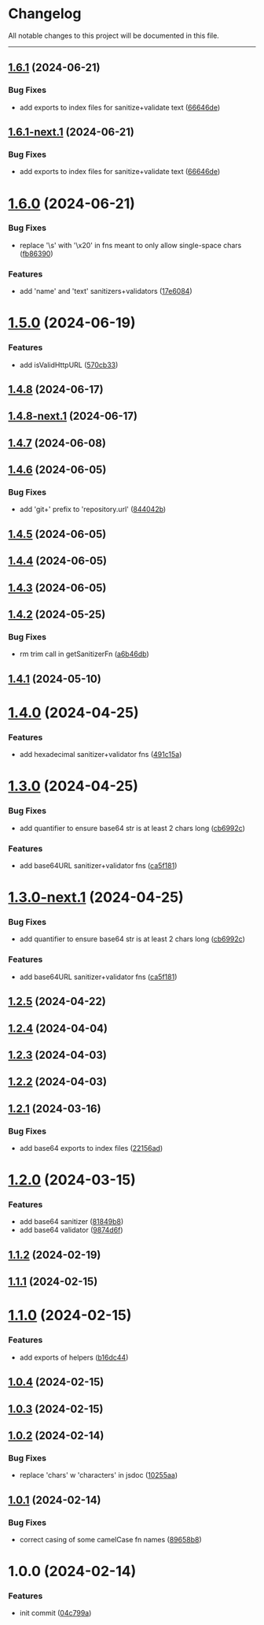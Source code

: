 # Changelog

All notable changes to this project will be documented in this file.

---

## [1.6.1](https://github.com/Nerdware-LLC/ts-string-helpers/compare/v1.6.0...v1.6.1) (2024-06-21)


### Bug Fixes

* add exports to index files for sanitize+validate text ([66646de](https://github.com/Nerdware-LLC/ts-string-helpers/commit/66646de94c8ac32034e72de117d9423a21bbd3fb))

## [1.6.1-next.1](https://github.com/Nerdware-LLC/ts-string-helpers/compare/v1.6.0...v1.6.1-next.1) (2024-06-21)


### Bug Fixes

* add exports to index files for sanitize+validate text ([66646de](https://github.com/Nerdware-LLC/ts-string-helpers/commit/66646de94c8ac32034e72de117d9423a21bbd3fb))

# [1.6.0](https://github.com/Nerdware-LLC/ts-string-helpers/compare/v1.5.0...v1.6.0) (2024-06-21)


### Bug Fixes

* replace '\s' with '\x20' in fns meant to only allow single-space chars ([fb86390](https://github.com/Nerdware-LLC/ts-string-helpers/commit/fb863909d7ee3687e4a1bdee8c9fca59dfd30641))


### Features

* add 'name' and 'text' sanitizers+validators ([17e6084](https://github.com/Nerdware-LLC/ts-string-helpers/commit/17e608434aad73c810069a76685f085ccd7a85d3))

# [1.5.0](https://github.com/Nerdware-LLC/ts-string-helpers/compare/v1.4.8...v1.5.0) (2024-06-19)

### Features

* add isValidHttpURL ([570cb33](https://github.com/Nerdware-LLC/ts-string-helpers/commit/570cb33ebf86b6d13dfd101ce0024484e4485d5c))

## [1.4.8](https://github.com/Nerdware-LLC/ts-string-helpers/compare/v1.4.7...v1.4.8) (2024-06-17)

## [1.4.8-next.1](https://github.com/Nerdware-LLC/ts-string-helpers/compare/v1.4.7...v1.4.8-next.1) (2024-06-17)

## [1.4.7](https://github.com/Nerdware-LLC/ts-string-helpers/compare/v1.4.6...v1.4.7) (2024-06-08)

## [1.4.6](https://github.com/Nerdware-LLC/ts-string-helpers/compare/v1.4.5...v1.4.6) (2024-06-05)

### Bug Fixes

* add 'git+' prefix to 'repository.url' ([844042b](https://github.com/Nerdware-LLC/ts-string-helpers/commit/844042bc9e4ac75a13fe196a115106bdf527cf38))

## [1.4.5](https://github.com/Nerdware-LLC/ts-string-helpers/compare/v1.4.4...v1.4.5) (2024-06-05)

## [1.4.4](https://github.com/Nerdware-LLC/ts-string-helpers/compare/v1.4.3...v1.4.4) (2024-06-05)

## [1.4.3](https://github.com/Nerdware-LLC/ts-string-helpers/compare/v1.4.2...v1.4.3) (2024-06-05)

## [1.4.2](https://github.com/Nerdware-LLC/ts-string-helpers/compare/v1.4.1...v1.4.2) (2024-05-25)

### Bug Fixes

* rm trim call in getSanitizerFn ([a6b46db](https://github.com/Nerdware-LLC/ts-string-helpers/commit/a6b46db02c5c9e64653e86c8115a6540c1c26556))

## [1.4.1](https://github.com/Nerdware-LLC/ts-string-helpers/compare/v1.4.0...v1.4.1) (2024-05-10)

# [1.4.0](https://github.com/Nerdware-LLC/ts-string-helpers/compare/v1.3.0...v1.4.0) (2024-04-25)


### Features

* add hexadecimal sanitizer+validator fns ([491c15a](https://github.com/Nerdware-LLC/ts-string-helpers/commit/491c15a50d2d343ab1110102ac6b0f5f7ad080f0))

# [1.3.0](https://github.com/Nerdware-LLC/ts-string-helpers/compare/v1.2.5...v1.3.0) (2024-04-25)


### Bug Fixes

* add quantifier to ensure base64 str is at least 2 chars long ([cb6992c](https://github.com/Nerdware-LLC/ts-string-helpers/commit/cb6992c757837a9b0cfdd4c5bde4108cce1fdad1))


### Features

* add base64URL sanitizer+validator fns ([ca5f181](https://github.com/Nerdware-LLC/ts-string-helpers/commit/ca5f1814fe15aadd3c01d5ee5b2f6bf7378071cf))

# [1.3.0-next.1](https://github.com/Nerdware-LLC/ts-string-helpers/compare/v1.2.1...v1.3.0-next.1) (2024-04-25)

### Bug Fixes

* add quantifier to ensure base64 str is at least 2 chars long ([cb6992c](https://github.com/Nerdware-LLC/ts-string-helpers/commit/cb6992c757837a9b0cfdd4c5bde4108cce1fdad1))

### Features

* add base64URL sanitizer+validator fns ([ca5f181](https://github.com/Nerdware-LLC/ts-string-helpers/commit/ca5f1814fe15aadd3c01d5ee5b2f6bf7378071cf))

## [1.2.5](https://github.com/Nerdware-LLC/ts-string-helpers/compare/v1.2.4...v1.2.5) (2024-04-22)

## [1.2.4](https://github.com/Nerdware-LLC/ts-string-helpers/compare/v1.2.3...v1.2.4) (2024-04-04)

## [1.2.3](https://github.com/Nerdware-LLC/ts-string-helpers/compare/v1.2.2...v1.2.3) (2024-04-03)

## [1.2.2](https://github.com/Nerdware-LLC/ts-string-helpers/compare/v1.2.1...v1.2.2) (2024-04-03)

## [1.2.1](https://github.com/Nerdware-LLC/ts-string-helpers/compare/v1.2.0...v1.2.1) (2024-03-16)


### Bug Fixes

* add base64 exports to index files ([22156ad](https://github.com/Nerdware-LLC/ts-string-helpers/commit/22156adbba7e21210bfc3b2079895fd4cb3d5147))

# [1.2.0](https://github.com/Nerdware-LLC/ts-string-helpers/compare/v1.1.2...v1.2.0) (2024-03-15)


### Features

* add base64 sanitizer ([81849b8](https://github.com/Nerdware-LLC/ts-string-helpers/commit/81849b84b7547b1697b8468dd8e4467e20aa9f80))
* add base64 validator ([9874d6f](https://github.com/Nerdware-LLC/ts-string-helpers/commit/9874d6fd388ee17cfdbc29e341bb6e4ade00f53e))

## [1.1.2](https://github.com/Nerdware-LLC/ts-string-helpers/compare/v1.1.1...v1.1.2) (2024-02-19)

## [1.1.1](https://github.com/Nerdware-LLC/ts-string-helpers/compare/v1.1.0...v1.1.1) (2024-02-15)

# [1.1.0](https://github.com/Nerdware-LLC/ts-string-helpers/compare/v1.0.4...v1.1.0) (2024-02-15)


### Features

* add exports of helpers ([b16dc44](https://github.com/Nerdware-LLC/ts-string-helpers/commit/b16dc449c817a7bc5f6f63eabf1db0b5cd56eb9b))

## [1.0.4](https://github.com/Nerdware-LLC/ts-string-helpers/compare/v1.0.3...v1.0.4) (2024-02-15)

## [1.0.3](https://github.com/Nerdware-LLC/ts-string-helpers/compare/v1.0.2...v1.0.3) (2024-02-15)

## [1.0.2](https://github.com/Nerdware-LLC/ts-string-helpers/compare/v1.0.1...v1.0.2) (2024-02-14)


### Bug Fixes

* replace 'chars' w 'characters' in jsdoc ([10255aa](https://github.com/Nerdware-LLC/ts-string-helpers/commit/10255aa44c50088ac6e981cb7736913354e2343f))

## [1.0.1](https://github.com/Nerdware-LLC/ts-string-helpers/compare/v1.0.0...v1.0.1) (2024-02-14)


### Bug Fixes

* correct casing of some camelCase fn names ([89658b8](https://github.com/Nerdware-LLC/ts-string-helpers/commit/89658b838c3a54ca35134b71faf070c24875ae99))

# 1.0.0 (2024-02-14)


### Features

* init commit ([04c799a](https://github.com/Nerdware-LLC/ts-string-helpers/commit/04c799a5c9925f1df9950420d442ca5864a4a02e))

